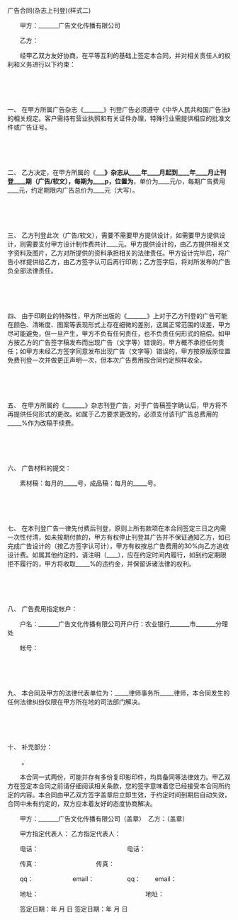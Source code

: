 



广告合同(杂志上刊登)(样式二)



 

　　甲方：_______广告文化传播有限公司

　　乙方：　　

　　经甲乙双方友好协商，在平等互利的基础上签定本合同，并对相关责任人的权利和义务进行以下约束：

　　

　　

一、
在甲方所属广告杂志《_______》刊登广告必须遵守《中华人民共和国广告法》的相关规定。客户需持有营业执照和有关证件办理，特殊行业需提供相应的批准文件或广告证号。

　　

　　

二、
乙方决定，在甲方所属的《_______》杂志从____年____月起到____年____月止刊登____期（广告/软文），每期为____p，位置为____，单价为____元/p，每期广告费用____元，约定期限内广告总价为____元（大写）。

　　

　　

三、
乙方刊登此次（广告/软文），需要不需要甲方提供设计，如需要甲方提供设计，则需要支付甲方设计制作费共计____元。甲方提供设计的，由乙方提供相关文字资料及图片，乙方对所提供的资料承担相关的法律责任。甲方设计完毕后，将广告小样提供给乙方，由乙方签字认可后再行印刷；乙方签字后，将对所发布的广告负全部法律责任。

　　

　　

四、
由于印刷业的特殊性，甲方所出版的《_______》上对于乙方刊登的广告可能在颜色、清晰度、图案等表现形式上存在细微的差别，这属正常范围的误差，甲方尽可能避免，但一旦产生，甲方不负有任何责任，也不负责任何形式的赔偿。如甲方按乙方的广告签字稿发布而出现广告（文字等）错误的，甲方概不承担任何责任；如甲方未经乙方签字同意发布出现广告（文字等）错误的，甲方按原版原位置免费刊登一次并做更正声明一次，但本次广告费用按合同约定照样收全。

　　

　　

五、
在甲方所属的《_______》杂志刊登广告，对于广告稿签字确认后，甲方将不再提供任何形式的更改。如属于乙方要求更改的，必须支付该刊广告总费用的_____%作为改稿手续费。

　　

　　

六、
广告材料的提交：

　　素材稿：每月的_____号，成品稿：每月的_____号。

　　

　　

七、
在本刊登广告一律先付费后刊登，原则上所有款项在本合同签定三日之内需一次性付清，如未按期付款的，甲方有权停止刊登其广告并不保证通知乙方，如已完成广告设计的（按乙方签字认可计），甲方有权按总广告费用的30%向乙方追收设计费。如属其他约定的，请注明（____），应在约定时间内履行，如到约定期限拒不履行的，甲方将收取_____%的违约金，并保留诉诸法律的权利。

　　

　　

八、
广告费用指定帐户：

　　户名：_______广告文化传播有限公司开户行：农业银行_______市_______分理处

　　帐号：

　　

　　

九、
本合同及甲方的法律代表单位为：_____律师事务所_____律师，本合同发生的任何法律纠纷仅限在甲方所在地的司法部门解决。

　　

　　

十、
补充部分：

　　 。

　　本合同一式两份，可能并存有多份复印影印件，均具备同等法律效力。甲乙双方在签定本合同之前请仔细阅读相关条款，您的签字意味着您已经接受本合同所约定的内容。本合同由甲乙双方签字盖章后立即生效，于约定时间到期后自动失效，合同中未有约定的，双方应本着友好的态度协商解决。　　

　　甲方：_______广告文化传播有限公司（盖章）　乙方：（盖章）

　　甲方指定代表人： 乙方指定代表人：

　　电话：　　　　　　　　　　　　　 　电话：

　　传真：　　　　　　　　　 传真：

　　qq：　　　　　　 email：　　　　　 qq：　　 email：

　　地址：　　　　　　　　　　　　　　　　　 地址：

　　签定日期：年 月 日 签定日期：年 月 日 

